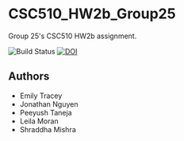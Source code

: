 # CSC510_HW2b_Group25
Group 25's CSC510 HW2b assignment.

![Build Status](https://github.com/snapcat/CSC510_HW2b_Group25/workflows/build/badge.svg)
[![DOI](https://zenodo.org/badge/399942427.svg)](https://zenodo.org/badge/latestdoi/399942427)

## Authors
* Emily Tracey
* Jonathan Nguyen 
* Peeyush Taneja
* Leila Moran
* Shraddha Mishra
